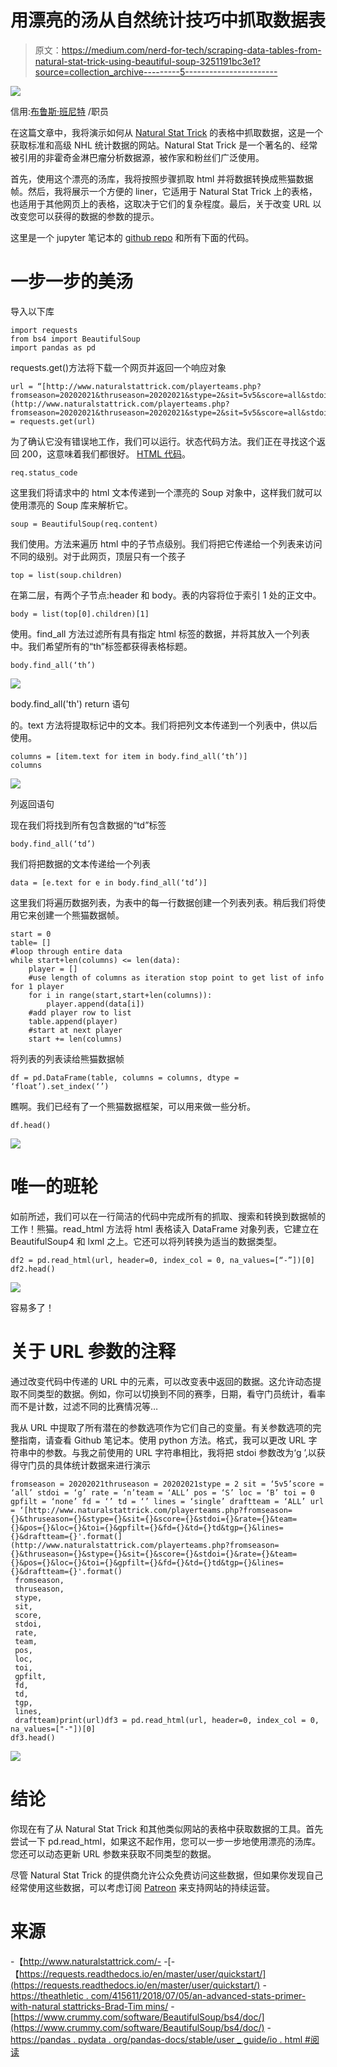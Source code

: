 # 用漂亮的汤从自然统计技巧中抓取数据表

> 原文：<https://medium.com/nerd-for-tech/scraping-data-tables-from-natural-stat-trick-using-beautiful-soup-3251191bc3e1?source=collection_archive---------5----------------------->

![](img/e5bec1231a8bd574f9d75f24d8ae792e.png)

信用:[布鲁斯·班尼特](https://www.gettyimages.com/search/photographer?family=editorial&photographer=Bruce+Bennett) /职员

在这篇文章中，我将演示如何从 [Natural Stat Trick](http://naturalstattrick.com) 的表格中抓取数据，这是一个获取标准和高级 NHL 统计数据的网站。Natural Stat Trick 是一个著名的、经常被引用的非霍奇金淋巴瘤分析数据源，被作家和粉丝们广泛使用。

首先，使用这个漂亮的汤库，我将按照步骤抓取 html 并将数据转换成熊猫数据帧。然后，我将展示一个方便的 liner，它适用于 Natural Stat Trick 上的表格，也适用于其他网页上的表格，这取决于它们的复杂程度。最后，关于改变 URL 以改变您可以获得的数据的参数的提示。

这里是一个 jupyter 笔记本的 [github repo](https://github.com/gschwaeb/scraping_naturalstattrick) 和所有下面的代码。

# 一步一步的美汤

导入以下库

```
import requests
from bs4 import BeautifulSoup
import pandas as pd
```

requests.get()方法将下载一个网页并返回一个响应对象

```
url = “[http://www.naturalstattrick.com/playerteams.php?fromseason=20202021&thruseason=20202021&stype=2&sit=5v5&score=all&stdoi=oi&rate=n&team=ALL&pos=S&loc=B&toi=0&gpfilt=none&fd=&td=&tgp=410&lines=single&draftteam=ALL](http://www.naturalstattrick.com/playerteams.php?fromseason=20202021&thruseason=20202021&stype=2&sit=5v5&score=all&stdoi=oi&rate=n&team=ALL&pos=S&loc=B&toi=0&gpfilt=none&fd=&td=&tgp=410&lines=single&draftteam=ALL)"req = requests.get(url)
```

为了确认它没有错误地工作，我们可以运行。状态代码方法。我们正在寻找这个返回 200，这意味着我们都很好。 [HTML 代码](https://en.wikipedia.org/wiki/List_of_HTTP_status_codes)。

```
req.status_code
```

这里我们将请求中的 html 文本传递到一个漂亮的 Soup 对象中，这样我们就可以使用漂亮的 Soup 库来解析它。

```
soup = BeautifulSoup(req.content)
```

我们使用。方法来遍历 html 中的子节点级别。我们将把它传递给一个列表来访问不同的级别。对于此网页，顶层只有一个孩子

```
top = list(soup.children)
```

在第二层，有两个子节点:header 和 body。表的内容将位于索引 1 处的正文中。

```
body = list(top[0].children)[1]
```

使用。find_all 方法过滤所有具有指定 html 标签的数据，并将其放入一个列表中。我们希望所有的“th”标签都获得表格标题。

```
body.find_all(‘th’)
```

![](img/9d27b0ce7bbd066964853c38147a5240.png)

body.find_all('th') return 语句

的。text 方法将提取标记中的文本。我们将把列文本传递到一个列表中，供以后使用。

```
columns = [item.text for item in body.find_all(‘th’)]
columns
```

![](img/42bcc11f24060ec92cbf8c9abe39294b.png)

列返回语句

现在我们将找到所有包含数据的“td”标签

```
body.find_all(‘td’)
```

我们将把数据的文本传递给一个列表

```
data = [e.text for e in body.find_all(‘td’)]
```

这里我们将遍历数据列表，为表中的每一行数据创建一个列表列表。稍后我们将使用它来创建一个熊猫数据帧。

```
start = 0
table= []
#loop through entire data
while start+len(columns) <= len(data):
    player = []
    #use length of columns as iteration stop point to get list of info for 1 player 
    for i in range(start,start+len(columns)):
        player.append(data[i])
    #add player row to list
    table.append(player)
    #start at next player
    start += len(columns)
```

将列表的列表读给熊猫数据帧

```
df = pd.DataFrame(table, columns = columns, dtype = ‘float’).set_index(‘’)
```

瞧啊。我们已经有了一个熊猫数据框架，可以用来做一些分析。

```
df.head()
```

![](img/a782d18ac2faf245f08331283b16c3db.png)

# 唯一的班轮

如前所述，我们可以在一行简洁的代码中完成所有的抓取、搜索和转换到数据帧的工作！熊猫。read_html 方法将 html 表格读入 DataFrame 对象列表，它建立在 BeautifulSoup4 和 lxml 之上。它还可以将列转换为适当的数据类型。

```
df2 = pd.read_html(url, header=0, index_col = 0, na_values=[“-”])[0]
df2.head()
```

![](img/0c73bf2c4f8501a742515e3e25c7097c.png)

容易多了！

# 关于 URL 参数的注释

通过改变代码中传递的 URL 中的元素，可以改变表中返回的数据。这允许动态提取不同类型的数据。例如，你可以切换到不同的赛季，日期，看守门员统计，看率而不是计数，过滤不同的比赛情况等…

我从 URL 中提取了所有潜在的参数选项作为它们自己的变量。有关参数选项的完整指南，请查看 Github 笔记本。使用 python 方法。格式，我可以更改 URL 字符串中的参数。与我之前使用的 URL 字符串相比，我将把 stdoi 参数改为‘g ’,以获得守门员的具体统计数据来进行演示

```
fromseason = 20202021thruseason = 20202021stype = 2 sit = ‘5v5’score = ‘all’ stdoi = ‘g’ rate = ‘n’team = ‘ALL’ pos = ‘S’ loc = ‘B’ toi = 0 gpfilt = ‘none’ fd = ‘’ td = ‘’ lines = ‘single’ draftteam = ‘ALL’ url = ‘[http://www.naturalstattrick.com/playerteams.php?fromseason={}&thruseason={}&stype={}&sit={}&score={}&stdoi={}&rate={}&team={}&pos={}&loc={}&toi={}&gpfilt={}&fd={}&td={}td&tgp={}&lines={}&draftteam={}'.format(](http://www.naturalstattrick.com/playerteams.php?fromseason={}&thruseason={}&stype={}&sit={}&score={}&stdoi={}&rate={}&team={}&pos={}&loc={}&toi={}&gpfilt={}&fd={}&td={}td&tgp={}&lines={}&draftteam={}'.format()
 fromseason,
 thruseason,
 stype, 
 sit,
 score, 
 stdoi, 
 rate, 
 team, 
 pos, 
 loc, 
 toi, 
 gpfilt, 
 fd, 
 td, 
 tgp, 
 lines, 
 draftteam)print(url)df3 = pd.read_html(url, header=0, index_col = 0, na_values=["-"])[0]
df3.head()
```

![](img/7a6a6b1f49cef12b0a3662624c3ced83.png)

# 结论

你现在有了从 Natural Stat Trick 和其他类似网站的表格中获取数据的工具。首先尝试一下 pd.read_html，如果这不起作用，您可以一步一步地使用漂亮的汤库。您还可以动态更新 URL 参数来获取不同类型的数据。

尽管 Natural Stat Trick 的提供商允许公众免费访问这些数据，但如果你发现自己经常使用这些数据，可以考虑订阅 [Patreon](https://www.patreon.com/naturalstattrick) 来支持网站的持续运营。

# 来源

-【http://www.naturalstattrick.com/-
-[-【https://requests.readthedocs.io/en/master/user/quickstart/](https://requests.readthedocs.io/en/master/user/quickstart/)
-[https://theathletic . com/415611/2018/07/05/an-advanced-stats-primer-with-natural stattricks-Brad-Tim mins/](https://theathletic.com/415611/2018/07/05/an-advanced-stats-primer-with-naturalstattricks-brad-timmins/)
-[https://www.crummy.com/software/BeautifulSoup/bs4/doc/](https://www.crummy.com/software/BeautifulSoup/bs4/doc/)
-[https://pandas . pydata . org/pandas-docs/stable/user _ guide/io . html #阅读](https://pandas.pydata.org/pandas-docs/stable/user_guide/io.html#reading-html-content)